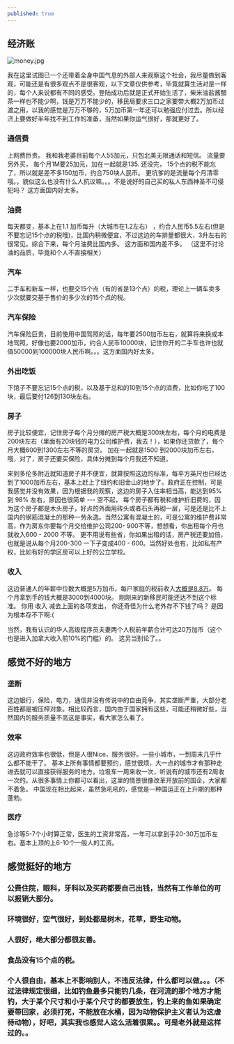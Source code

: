 ```yaml
---
published: true
---
```

## 经济账
![money.jpg]({{site.baseurl}}/images/money.jpg)

我在这里试图已一个还带着全身中国气息的外部人来观察这个社会，我尽量做到客观，可能还是有很多观点不是很客观，以下文章仅供参考，毕竟就算生活对是一样的，每个人来说都有不同的感受。登陆成功后就是正式开始生活了，柴米油盐酱醋茶一样也不能少啊，钱是万万不能少的，移民局要求三口之家要带大概2万加币过渡之用，以我的感觉是万万不够的，5万加币第一年还可以勉强应付过去。所以经济上要做好半年找不到工作的准备，当然如果你运气很好，那就更好了。

### 通信费

上网费巨贵。 我和我老婆目前每个人55加元，只包北美无限通话和短信。 流量要另外买， 每个月1M要25加元，加在一起就是135. 还没完， 15个点的税不能忘了，所以就是差不多150加币，约合750块人民币。 更坑爹的是流量每个月清零哦。。貌似这么也没有什么人抗议嘛。。。不是说好的自己买的私人东西神圣不可侵犯吗？ 这方面国内好太多。

### 油费

每天都变，基本上在1.1 加币每升（大城市在1.2左右） ，约合人民币5.5左右(但是不要忘记15个点的税哦)，比国内稍微便宜，不过这边的车排量都很大，3升左右的很常见。综合下来，每个月油费比国内多。 这方面和国内差不多。 （这里不讨论油的品质，毕竟和个人不直接相关）

### 汽车

二手车和新车一样，也要交15个点（有的省是13个点）的税，理论上一辆车卖多少次就要交基于售价的多少次的15个点的税。

### 汽车保险

汽车保险巨贵，目前使用中国驾照的话，每年要2500加币左右，就算将来换成本地驾照，好像也要2000加币，约合人民币10000块，记住你开的二手车也许也就值50000到100000块人民币啊。。。这方面国内好太多。

### 外出吃饭

下馆子不要忘记15个点的税，以及基于总和的10到15个点的消费，比如你吃了100块，最后要付126到130块左右。

### 房子

房子比较便宜，记住房子每个月分摊的房产税大概是300块左右，每个月的电费是200块左右（里面有20块钱的电力公司维护费，我去！），如果你还贷款了，每个月大概600到1300左右不等的房贷。 加在一起就是1500 到2000块加币左右，哦，对了，房子还要买保险，具体分摊到每个月我还不知道。 

来到多伦多附近就知道房子并不便宜，就算按照这边的标准，每平方英尺也已经达到了1000加币左右，基本上赶上了纽约和旧金山的地步了。政府正在控制，可是我感觉并没有效果，因为根据我的观察，这边的房子入住率相当高，能达到95% 到 98% 左右，原因也很简单 --- 空不起， 每个房子都有税和维护折旧费的，因为这个房子都是木头房子，好点的外面用砖头或者石头再砌一层，可是还是比不上国内的钢筋混凝土的那种一劳永逸。当然公寓有混凝土的，可是公寓的维护费非常高，作为房东你要每个月交给维护公司200- 900不等，想想看，你出租每个月也就收入600 - 2000 不等。 更不用说有些省，你如果出租的话，房产税还要加倍，也就是说从每个月200-300 一下子变成400 - 600。当然好处也有，比如私有产权，比如有好的学区房可以上好的公立学校。

### 收入

这边普通人的年薪中位数大概是5万加币，每户家庭的税前收入[大概是8.8万](http://www.statcan.gc.ca/tables-tableaux/sum-som/l01/cst01/famil106a-eng.htm)。 每个月拿到手的钱大概是3000到4000块。 刚刚来的新移民可能还达不到这个标准。 你用 收入 减去上面的各项支出， 你还奇怪为什么老外存不下钱了吗？ 是因为根本存不下啊:(

当然，我有认识的华人高级程序员夫妻两个人税前年薪合计可达20万加币（这个也是进入加拿大收入前10%的门槛）的。 这另当别论了。。

## 感觉不好的地方

### 垄断

这边银行，保险，电力，通信并没有传说中的自由竞争，其实垄断严重，大部分老百姓都是被压榨对象。相比较而言，国内由于国家拥有这些，可能还稍微好些，当然国内的服务质量不高这是事实，看大家怎么看了。

### 效率

这边政府效率也很低，但是人很Nice，服务很好。一些小城市，一到周末几乎什么都不能干了。 基本上所有事情都要预约，感觉很烦，大一点的城市才有那种走进去就可以直接获得服务的地方。垃圾车一周来收一次，听说有的城市还有2周收一次的。从很多事情上你都可以看出，这里的情景很像改革开放前的国企，大家都不着急。 中国现在相比起来，虽然急吼吼的，感觉是一种国运正在上升期的那种蓬勃。

### 医疗

急诊等5-7个小时算正常，医生的工资非常高，一年可以拿到手20-30万加币左右。基本上顶的上6-10个一般人的工资。

## 感觉挺好的地方

### 公费住院，眼科，牙科以及买药都要自己出钱，当然有工作单位的可以报销大部分。
### 环境很好，空气很好，到处都是树木，花草，野生动物。
### 人很好，绝大部分都很友善。
### 食品没有15个点的税。 
### 个人很自由，基本上不影响别人，不违反法律，什么都可以做。。。（不过法律规定很细，比如钓鱼最多只能钓几条，在河流的那个地方才能钓，大于某个尺寸和小于某个尺寸的都要放生，钓上来的鱼如果确定要带回家，必须打死，不能放在水桶，因为动物保护主义者认为这虐待动物），好吧，其实我也感觉人这么活着很累。。可是老外就是这样过的。。
